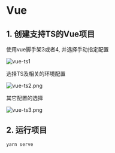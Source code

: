 # Vue

## 1. 创建支持TS的Vue项目

使用vue脚手架3或者4, 并选择手动指定配置

![vue-ts1](https://s1.ax1x.com/2020/09/18/wf4QQU.png)

选择TS及相关的环境配置

![vue-ts2.png](https://s1.ax1x.com/2020/09/18/wf4Vds.png)

其它配置的选择

![vue-ts3.png](https://s1.ax1x.com/2020/09/18/wf4nJ0.png)


## 2. 运行项目

```bash
yarn serve
```